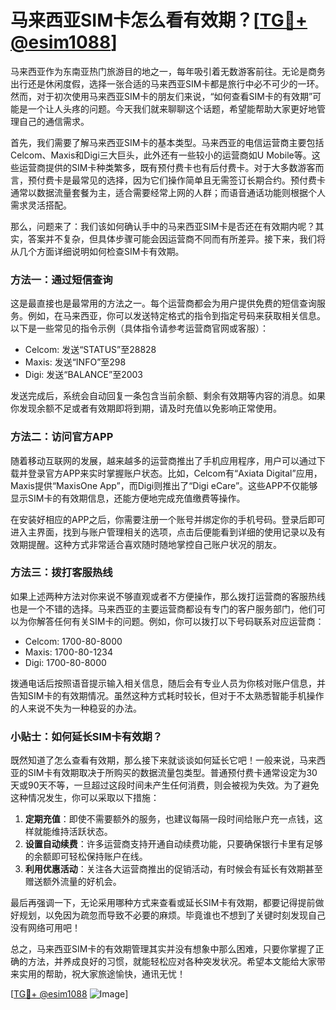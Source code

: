 # 马来西亚SIM卡怎么看有效期？[[TG💪+ @esim1088](https://t.me/s/esim1088)]

马来西亚作为东南亚热门旅游目的地之一，每年吸引着无数游客前往。无论是商务出行还是休闲度假，选择一张合适的马来西亚SIM卡都是旅行中必不可少的一环。然而，对于初次使用马来西亚SIM卡的朋友们来说，“如何查看SIM卡的有效期”可能是一个让人头疼的问题。今天我们就来聊聊这个话题，希望能帮助大家更好地管理自己的通信需求。

首先，我们需要了解马来西亚SIM卡的基本类型。马来西亚的电信运营商主要包括Celcom、Maxis和Digi三大巨头，此外还有一些较小的运营商如U Mobile等。这些运营商提供的SIM卡种类繁多，既有预付费卡也有后付费卡。对于大多数游客而言，预付费卡是最常见的选择，因为它们操作简单且无需签订长期合约。预付费卡通常以数据流量套餐为主，适合需要经常上网的人群；而语音通话功能则根据个人需求灵活搭配。

那么，问题来了：我们该如何确认手中的马来西亚SIM卡是否还在有效期内呢？其实，答案并不复杂，但具体步骤可能会因运营商不同而有所差异。接下来，我们将从几个方面详细说明如何检查SIM卡有效期。

### 方法一：通过短信查询

这是最直接也是最常用的方法之一。每个运营商都会为用户提供免费的短信查询服务。例如，在马来西亚，你可以发送特定格式的指令到指定号码来获取相关信息。以下是一些常见的指令示例（具体指令请参考运营商官网或客服）：

- Celcom: 发送“STATUS”至28828
- Maxis: 发送“INFO”至298
- Digi: 发送“BALANCE”至2003

发送完成后，系统会自动回复一条包含当前余额、剩余有效期等内容的消息。如果你发现余额不足或者有效期即将到期，请及时充值以免影响正常使用。

### 方法二：访问官方APP

随着移动互联网的发展，越来越多的运营商推出了手机应用程序，用户可以通过下载并登录官方APP来实时掌握账户状态。比如，Celcom有“Axiata Digital”应用，Maxis提供“MaxisOne App”，而Digi则推出了“Digi eCare”。这些APP不仅能够显示SIM卡的有效期信息，还能方便地完成充值缴费等操作。

在安装好相应的APP之后，你需要注册一个账号并绑定你的手机号码。登录后即可进入主界面，找到与账户管理相关的选项，点击后便能看到详细的使用记录以及有效期提醒。这种方式非常适合喜欢随时随地掌控自己账户状况的朋友。

### 方法三：拨打客服热线

如果上述两种方法对你来说不够直观或者不方便操作，那么拨打运营商的客服热线也是一个不错的选择。马来西亚的主要运营商都设有专门的客户服务部门，他们可以为你解答任何有关SIM卡的问题。例如，你可以拨打以下号码联系对应运营商：

- Celcom: 1700-80-8000
- Maxis: 1700-80-1234
- Digi: 1700-80-8000

拨通电话后按照语音提示输入相关信息，随后会有专业人员为你核对账户信息，并告知SIM卡的有效期情况。虽然这种方式耗时较长，但对于不太熟悉智能手机操作的人来说不失为一种稳妥的办法。

### 小贴士：如何延长SIM卡有效期？

既然知道了怎么查看有效期，那么接下来就谈谈如何延长它吧！一般来说，马来西亚的SIM卡有效期取决于所购买的数据流量包类型。普通预付费卡通常设定为30天或90天不等，一旦超过这段时间未产生任何消费，则会被视为失效。为了避免这种情况发生，你可以采取以下措施：

1. **定期充值**：即使不需要额外的服务，也建议每隔一段时间给账户充一点钱，这样就能维持活跃状态。
2. **设置自动续费**：许多运营商支持开通自动续费功能，只要确保银行卡里有足够的余额即可轻松保持账户在线。
3. **利用优惠活动**：关注各大运营商推出的促销活动，有时候会有延长有效期甚至赠送额外流量的好机会。

最后再强调一下，无论采用哪种方式来查看或延长SIM卡有效期，都要记得提前做好规划，以免因为疏忽而导致不必要的麻烦。毕竟谁也不想到了关键时刻发现自己没有网络可用吧！

总之，马来西亚SIM卡的有效期管理其实并没有想象中那么困难，只要你掌握了正确的方法，并养成良好的习惯，就能轻松应对各种突发状况。希望本文能给大家带来实用的帮助，祝大家旅途愉快，通讯无忧！

[[TG💪+ @esim1088](https://t.me/s/esim1088) ![Image](https://i.postimg.cc/4NQfJmqS/Snipaste-2025-05-13-00-14-12.png)]